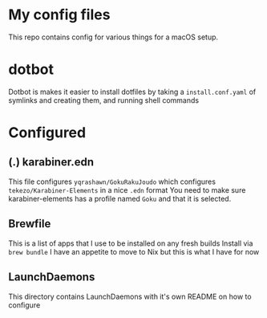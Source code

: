 # My config files

This repo contains config for various things for a macOS setup.

# dotbot

Dotbot is makes it easier to install dotfiles
by taking a `install.conf.yaml` of symlinks and creating them,
and running shell commands

# Configured
## (.) karabiner.edn

This file configures `yqrashawn/GokuRakuJoudo`
which configures `tekezo/Karabiner-Elements` in a nice `.edn` format
You need to make sure karabiner-elements has a profile named `Goku` and that it is selected.

## Brewfile

This is a list of apps that I use to be installed on any fresh builds
Install via `brew bundle`
I have an appetite to move to Nix but this is what I have for now

## LaunchDaemons
This directory contains LaunchDaemons with it's own README on how to configure

